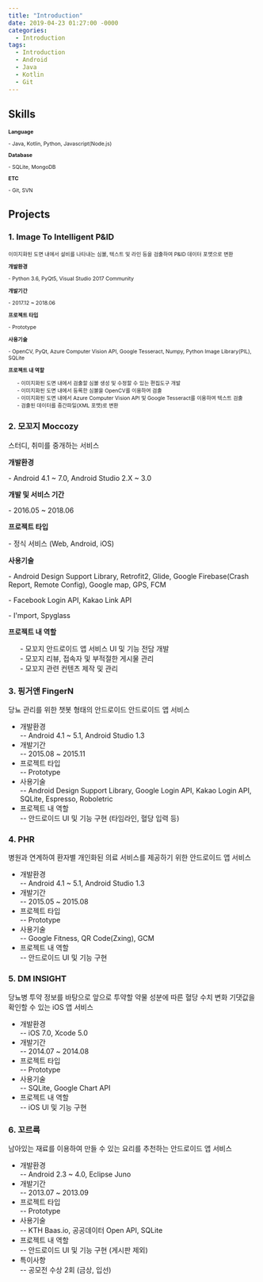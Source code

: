 ```yaml
---
title: "Introduction"
date: 2019-04-23 01:27:00 -0000
categories: 
  - Introduction
tags:
  - Introduction
  - Android
  - Java
  - Kotlin
  - Git
---
```

## Skills
<div style="font-size:0.75em;">
  <p><b>Language</b></p>
  <p>- Java, Kotlin, Python, Javascript(Node.js)</p>
  <p><b>Database</b></p>
  <p>- SQLite, MongoDB</p>
  <p><b>ETC</b></p>
  <p>- Git, SVN</p>
</div>

## Projects
### 1. Image To Intelligent P&ID
<div style="font-size:0.75em;">
  <p>이미지화된 도면 내에서 설비를 나타내는 심볼, 텍스트 및 라인 등을 검출하여 P&ID 데이터 포맷으로 변환</p>
  <p><b>개발환경</b></p>
  <p>- Python 3.6, PyQt5, Visual Studio 2017 Community</p>
  <p><b>개발기간</b></p>
  <p>- 2017.12 ~ 2018.06</p>
  <p><b>프로젝트 타입</b></p>
  <p>- Prototype</p>
  <p><b>사용기술</b></p>
  <p>- OpenCV, PyQt, Azure Computer Vision API, Google Tesseract, Numpy, Python Image Library(PIL), SQLite</p>
  <p><b>프로젝트 내 역할</b></p>
  <ul style="list-style-type:none;">
  <li>- 이미지화된 도면 내에서 검출할 심볼 생성 및 수정할 수 있는 편집도구 개발</li>
  <li>- 이미지화된 도면 내에서 등록한 심볼을 OpenCV를 이용하여 검출</li>
  <li>- 이미지화된 도면 내에서 Azure Computer Vision API 및 Google Tesseract를 이용하여 텍스트 검출</li>
  <li>- 검출된 데이터를 중간파일(XML 포맷)로 변환</li>
  </ul>
</div>

### 2. 모꼬지 Moccozy
<div style="font-size:0.75me;">
  <p>스터디, 취미를 중개하는 서비스</p>
  <p><b>개발환경</b></p>
  <p>- Android 4.1 ~ 7.0, Android Studio 2.X ~ 3.0</p>
  <p><b>개발 및 서비스 기간</b></p>
  <p>- 2016.05 ~ 2018.06</p>
  <p><b>프로젝트 타입</b></p>
  <p>- 정식 서비스 (Web, Android, iOS)</p>
  <p><b>사용기술</b></p>
  <p>- Android Design Support Library, Retrofit2, Glide, Google Firebase(Crash Report, Remote Config), Google map, GPS, FCM</p>
  <p>- Facebook Login API, Kakao Link API</p>
  <p>- I'mport, Spyglass</p>
  <p><b>프로젝트 내 역할</b></p>
  <ul style="list-style-type:none;">
    <li>- 모꼬지 안드로이드 앱 서비스 UI 및 기능 전담 개발</li>
    <li>- 모꼬지 리뷰, 접속자 및 부적절한 게시물 관리</li>
    <li>- 모꼬지 관련 컨텐츠 제작 및 관리</li>
  </ul>
</div>

### 3. 핑거앤 FingerN
당뇨 관리를 위한 챗봇 형태의 안드로이드 안드로이드 앱 서비스
* 개발환경 <br/>
-- Android 4.1 ~ 5.1, Android Studio 1.3
* 개발기간 <br/>
-- 2015.08 ~ 2015.11
* 프로젝트 타입 <br/>
-- Prototype
* 사용기술 <br/>
-- Android Design Support Library, Google Login API, Kakao Login API, SQLite, Espresso, Roboletric
* 프로젝트 내 역할 <br/>
-- 안드로이드 UI 및 기능 구현 (타임라인, 혈당 입력 등)

### 4. PHR
병원과 연계하여 환자별 개인화된 의료 서비스를 제공하기 위한 안드로이드 앱 서비스
* 개발환경 <br/>
-- Android 4.1 ~ 5.1, Android Studio 1.3
* 개발기간 <br/>
-- 2015.05 ~ 2015.08
* 프로젝트 타입 <br/>
-- Prototype
* 사용기술 <br/>
-- Google Fitness, QR Code(Zxing), GCM
* 프로젝트 내 역할 <br/>
-- 안드로이드 UI 및 기능 구현

### 5. DM INSIGHT
당뇨병 투약 정보를 바탕으로 앞으로 투약할 약물 성분에 따른 혈당 수치 변화 기댓값을 확인할 수 있는 iOS 앱 서비스
* 개발환경 <br/>
-- iOS 7.0, Xcode 5.0
* 개발기간 <br/>
-- 2014.07 ~ 2014.08
* 프로젝트 타입 <br/>
-- Prototype
* 사용기술 <br/>
-- SQLite, Google Chart API
* 프로젝트 내 역할 <br/>
-- iOS UI 및 기능 구현

### 6. 꼬르륵
남아있는 재료를 이용하여 만들 수 있는 요리를 추천하는 안드로이드 앱 서비스
* 개발환경 <br/>
-- Android 2.3 ~ 4.0, Eclipse Juno
* 개발기간 <br/>
-- 2013.07 ~ 2013.09
* 프로젝트 타입 <br/>
-- Prototype
* 사용기술 <br/>
-- KTH Baas.io, 공공데이터 Open API, SQLite
* 프로젝트 내 역할 <br/>
-- 안드로이드 UI 및 기능 구현 (게시판 제외)
* 특이사항 <br/>
-- 공모전 수상 2회 (금상, 입선)
